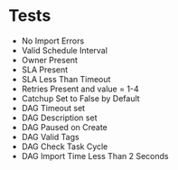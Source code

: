 # Tests

* No Import Errors
* Valid Schedule Interval
* Owner Present
* SLA Present
* SLA Less Than Timeout
* Retries Present and value = 1-4
* Catchup Set to False by Default
* DAG Timeout set
* DAG Description set
* DAG Paused on Create
* DAG Valid Tags
* DAG Check Task Cycle
* DAG Import Time Less Than 2 Seconds
